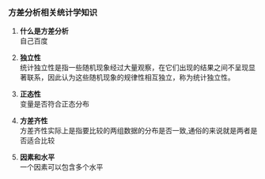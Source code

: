 ### 方差分析相关统计学知识

1. **什么是方差分析**  
自己百度

2. **独立性**  
统计独立性是指一些随机现象经过大量观察，在它们出现的结果之间不呈现显著联系，因此认为这些随机现象的规律性相互独立，称为统计独立性。
   
3. **正态性**  
变量是否符合正态分布

4. **方差齐性**  
方差齐性实际上是指要比较的两组数据的分布是否一致,通俗的来说就是两者是否适合比较

5. **因素和水平**  
一个因素可以包含多个水平
